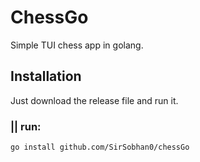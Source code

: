 # ChessGo

Simple TUI chess app in golang.

## Installation

Just download the release file and run it.
### || run: 
```
go install github.com/SirSobhan0/chessGo
```
